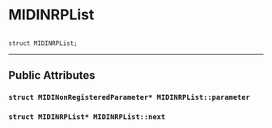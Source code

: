 # MIDINRPList #

```

struct MIDINRPList;
```





---

## Public Attributes ##


### `struct MIDINonRegisteredParameter* MIDINRPList::parameter` ###


### `struct MIDINRPList* MIDINRPList::next` ###